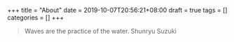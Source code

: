 +++
title = "About"
date = 2019-10-07T20:56:21+08:00
draft = true
tags = []
categories = []
+++

> Waves are the practice of the water. Shunryu Suzuki

